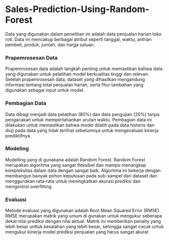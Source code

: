 # Sales-Prediction-Using-Random-Forest

Data yang digunakan dalam penelitian ini adalah data penjualan harian toko roti. Data ini mencakup berbagai atribut seperti tanggal, waktu, antrian pembeli, produk, jumlah, dan harga satuan.

### Prapemrosesan Data
Prapemrosesan data adalah langkah penting untuk memastikan bahwa data yang digunakan untuk pelatihan model berkualitas tinggi dan relevan. Setelah prapemrosesan data, dataset yang dihasilkan mengandung informasi tentang total penjualan harian, serta fitur tambahan yang digunakan sebagai input untuk model.

### Pembagian Data
Data dibagi menjadi data pelatihan (80%) dan data pengujian (20%) tanpa pengacakan untuk mempertahankan urutan waktu. Pembagian data ini dilakukan untuk memastikan bahwa model dilatih pada data historis dan diuji pada data yang tidak terlihat sebelumnya untuk mengevaluasi kinerja prediktifnya.

### Modeling
Modelling yang di gunakana adalah Random Forest. Random Forest merupakan  algoritma yang sangat fleksibel dan mampu menangkap kompleksitas dalam data dengan sangat baik. Algoritma ini bekerja dengan membangun banyak pohon keputusan pada sub-sampel dari dataset dan menggunakan rata-rata untuk meningkatkan akurasi prediksi dan mengontrol overfitting.

### Evaluasi
Metode evaluasi yang digunakan adalah Root Mean Squared Error (RMSE). RMSE merupakan matrik yang umum di gunakan untuk mengukur seberapa dekat nilai prediksi dengan nilai aktual. Matrik ini memberikan penalty yang lebih besar unttuk kesalahan yang lebih besar, sehingga sangat cocok untuk mengukur kinerja model prediksi penjualan yang harus sangat akurat


